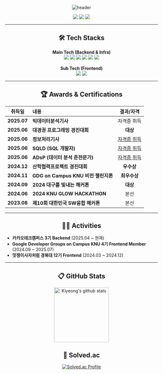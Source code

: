 <div align="center">
    
![header](https://capsule-render.vercel.app/api?type=soft&color=EDEEF0&height=120&section=header&text=👋%20Hi!%20there,%20I'm%20Kiyeong%20Choi%20&fontSize=40&animation=twinkling&fontColor=5F5F5F&fontAlignY=52)

</div>

<p align="center">
  <a href="mailto:kiyeong0723@gmail.com"><img src="https://img.shields.io/badge/Gmail-D14836?style=for-the-badge&logo=Gmail&logoColor=white"></a>
  <a href="https://gogumalatte.tistory.com/"><img src="https://img.shields.io/badge/DEV_BLOG-151515?style=for-the-badge&logo=tistory&logoColor=fff)"></a>
  <a href="https://www.linkedin.com/in/kiyeong-choi-21567530a/"><img src="https://img.shields.io/badge/LinkedIn-0A66C2?style=for-the-badge&logo=linkedin&logoColor=white"></a>
</p>

---

<h2 align="center">🛠️ Tech Stacks</h2>
<p align="center">
  <b>Main Tech (Backend & Infra)</b><br>
  <img src="https://img.shields.io/badge/Java-007396?style=for-the-badge&logo=Java&logoColor=white">
  <img src="https://img.shields.io/badge/Spring_Boot-6DB33F?style=for-the-badge&logo=Spring-Boot&logoColor=white">
  <img src="https://img.shields.io/badge/MySQL-4479A1?style=for-the-badge&logo=MySQL&logoColor=white">
  <img src="https://img.shields.io/badge/Redis-DC382D?style=for-the-badge&logo=Redis&logoColor=white">
  <img src="https://img.shields.io/badge/Amazon_AWS-232F3E?style=for-the-badge&logo=Amazon-AWS&logoColor=white">
  <img src="https://img.shields.io/badge/Docker-2496ED?style=for-the-badge&logo=Docker&logoColor=white">
  <br><br>
  <b>Sub Tech (Frontend)</b><br>
  <img src="https://img.shields.io/badge/TypeScript-3178C6?style=for-the-badge&logo=typescript&logoColor=white">
  <img src="https://img.shields.io/badge/React-61DAFB?style=for-the-badge&logo=react&logoColor=black">
</p>

---
<!-- 

<h2 align="center">💻 Projects</h2>
<div align="left">

### 카카오테크캠퍼스 3기 연계 프로젝트 (진행중)
* **기간:** 2025.04 ~
* **역할:** **Backend Developer**
* **내용:** 대용량 트래픽 환경을 가정한 서비스 개발 프로젝트. 클린 아키텍처, 테스트 주도 개발(TDD), MSA 구조 등 안정적이고 확장성 있는 서버 구축 기술을 집중적으로 학습 및 적용하고 있습니다.

### [Todak] - GDG Solution Challenge
* **기간:** 2025.02 ~ 2025.05
* **역할:** Frontend Developer
* **내용:** Flutter를 사용한 노인 세대를 위한 건강관리 및 커뮤니티 애플리케이션 개발.
* **느낀 점:** 이 프로젝트를 통해 클라이언트 입장에서 API의 응답 속도와 명세의 중요성을 체감했으며, 이는 제가 백엔드 아키텍처에 더 깊은 관심을 갖게 된 계기가 되었습니다.

</div>

-->

<h2 align="center">🏆 Awards & Certifications</h2>
<div align="center">

| 취득일      | 내용                               | 결과/자격           |
| :--------: | :-------------------------------- | :-----------------: |
| **2025.07**| **빅데이터분석기사** | 자격증 취득 |
| **2025.06**| **대경권 프로그래밍 경진대회** | **대상** |
| **2025.06**| **정보처리기사** | [자격증 취득](https://github.com/user-attachments/files/21031768/default.pdf) |
| **2025.06**| **SQLD (SQL 개발자)** | [자격증 취득](https://github.com/user-attachments/files/21031737/sqld.pdf) |
| **2025.06**| **ADsP (데이터 분석 준전문가)** | [자격증 취득](https://github.com/user-attachments/files/21031758/adsp.pdf) |
| **2024.12**| **산학협력프로젝트 경진대회** | **우수상** |
| **2024.11**| **GDG on Campus KNU 비전 챌린지톤** | **최우수상** |
| **2024.09**| **2024 대구를 빛내는 해커톤** | **대상** |
| **2024.06**| **2024 KNU GLOW HACKATHON** | 본선                |
| **2023.08**| **제10회 대한민국 SW융합 해커톤** | 본선                |

</div>

---

<h2 align="center">🏃‍♂️ Activities</h2>

* **카카오테크캠퍼스 3기 Backend** (2025.04 ~ 현재)
* **Google Developer Groups on Campus KNU 4기 Frontend Member** (2024.09 ~ 2025.07)
* **멋쟁이사자처럼 경북대 12기 Frontend** (2024.03 ~ 2024.12)

---

<h2 align="center"> 📋 GitHub Stats </h2>
<div align="center">
    <a href="https://github.com/gogumalatte"><img align="center" style="height:180px" src="https://github-readme-stats.vercel.app/api?username=gogumalatte&show_icons=true&include_all_commits=true&hide_border=true&bg_color=30,838BB2,CACFE3,C7D6DB&title_color=fff&text_color=fff" alt="Kiyeong's github stats" /></a>
    <br>
</div>


<h2 align="center"> 🏅 Solved.ac </h2>
<div align="center">
    
[![Solved.ac Profile](http://mazassumnida.wtf/api/v2/generate_badge?boj=rldud1237)](https://solved.ac/rldud1237/)

</div>
